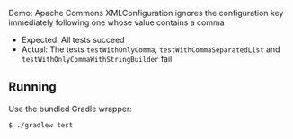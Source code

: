 Demo: Apache Commons XMLConfiguration ignores the configuration key immediately following one whose value contains a comma

- Expected: All tests succeed
- Actual: The tests `testWithOnlyComma`, `testWithCommaSeparatedList` and `testWithOnlyCommaWithStringBuilder` fail


Running
---

Use the bundled Gradle wrapper:

    $ ./gradlew test
